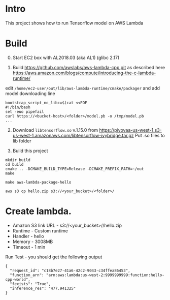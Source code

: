 # Intro
This project shows how to run Tensorflow model on AWS Lambda

# Build

0. Start EC2 box with AL2018.03 (aka AL1) (glibc 2.17)

1. Build https://github.com/awslabs/aws-lambda-cpp.git as described here https://aws.amazon.com/blogs/compute/introducing-the-c-lambda-runtime/

edit `/home/ec2-user/out/lib/aws-lambda-runtime/cmake/packager` and add model downloading line
```
bootstrap_script_no_libc=$(cat <<EOF
#!/bin/bash
set -euo pipefail
curl https://<bucket-host>/<folder>/model.pb -o /tmp/model.pb
...
```

2. Download `libtensorflow.so` v.1.15.0 from https://pivovaa-us-west-1.s3-us-west-1.amazonaws.com/libtensorflow-ivybridge.tar.gz
Put .so files to lib folder

3. Build this project
```
mkdir build
cd build
cmake .. -DCMAKE_BUILD_TYPE=Release -DCMAKE_PREFIX_PATH=~/out
make

make aws-lambda-package-hello

aws s3 cp hello.zip s3://<your_bucket>/<folder>/
```
# Create lambda.

* Amazon S3 link URL - s3://<your_bucket>/<folder>/hello.zip 
* Runtime - Custom runtime
* Handler - hello
* Memory - 3008MB
* Timeout - 1 min

Run Test - you should get the following output
```
{
  "request_id": "c18b7e27-41a6-42c2-9043-c34ffea86453",
  "function_arn": "arn:aws:lambda:us-west-2:9999999999:function:hello-cpp-world",
  "fexists": "True",
  "inference_res": "477.941325"
}
```
